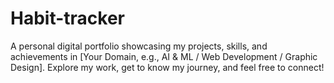 # Habit-tracker
A personal digital portfolio showcasing my projects, skills, and achievements in [Your Domain, e.g., AI &amp; ML / Web Development / Graphic Design]. Explore my work, get to know my journey, and feel free to connect!
